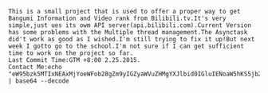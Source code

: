     This is a small project that is used to offer a proper way to get Bangumi Information and Video rank from Bilibili.tv.It's very simple,just ues its owm API server(api.bilibili.com).Current Version has some problems with the Multiple thread management.The Asynctask did't work as good as I wished.I'm still trying to fix it up!But next week I gotto go to the school.I'm not sure if I can get sufficient time to work on the project so far.
    Last Commit Time:GTM +8:00 2.25.2015.
    Contact Me:echo "eW95bzk5MTIxNEAxMjYoeWFob28gZm9yIGZyaWVuZHMgYXJlbid0IGluIENoaW5hKS5jb20=" | base64 --decode
